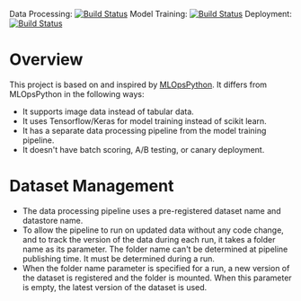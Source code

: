 Data Processing: [![Build Status](https://dev.azure.com/cse-manufacturing/MLOpsTensorflow/_apis/build/status/02-preprocess-data?branchName=main)](https://dev.azure.com/cse-manufacturing/MLOpsTensorflow/_build/latest?definitionId=17&branchName=main)
Model Training: [![Build Status](https://dev.azure.com/cse-manufacturing/MLOpsTensorflow/_apis/build/status/03-train-evaluate-register-model?branchName=main)](https://dev.azure.com/cse-manufacturing/MLOpsTensorflow/_build/latest?definitionId=18&branchName=main)
Deployment: [![Build Status](https://dev.azure.com/cse-manufacturing/MLOpsTensorflow/_apis/build/status/04-deploy-model-aci?branchName=main)](https://dev.azure.com/cse-manufacturing/MLOpsTensorflow/_build/latest?definitionId=19&branchName=main)

# Overview

This project is based on and inspired by [MLOpsPython](https://github.com/microsoft/MLOpsPython).  It differs from MLOpsPython in the following ways:

* It supports image data instead of tabular data.
* It uses Tensorflow/Keras for model training instead of scikit learn.
* It has a separate data processing pipeline from the model training pipeline.
* It doesn't have batch scoring, A/B testing, or canary deployment.

# Dataset Management
* The data processing pipeline uses a pre-registered dataset name and datastore name.
* To allow the pipeline to run on updated data without any code change, and to track the version of the data during each run, it takes a folder name as its parameter. The folder name can't be determined at pipeline publishing time. It must be determined during a run.
* When the folder name parameter is specified for a run, a new version of the dataset is registered and the folder is mounted. When this parameter is empty, the latest version of the dataset is used.
